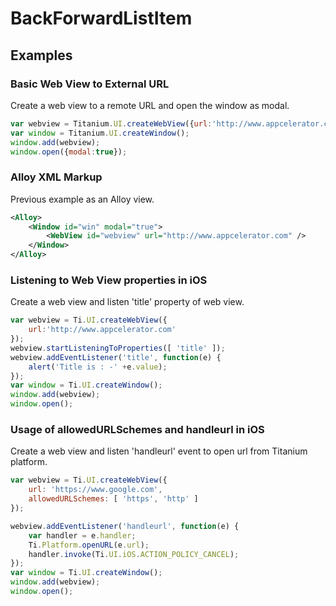 # BackForwardListItem

<TypeHeader/>

## Examples

### Basic Web View to External URL

Create a web view to a remote URL and open the window as modal.

``` js
var webview = Titanium.UI.createWebView({url:'http://www.appcelerator.com'});
var window = Titanium.UI.createWindow();
window.add(webview);
window.open({modal:true});
```


### Alloy XML Markup

Previous example as an Alloy view.

``` xml
<Alloy>
    <Window id="win" modal="true">
        <WebView id="webview" url="http://www.appcelerator.com" />
    </Window>
</Alloy>
```


### Listening to Web View properties in iOS

Create a web view and listen 'title' property of web view.

``` js
var webview = Ti.UI.createWebView({
    url:'http://www.appcelerator.com'
});
webview.startListeningToProperties([ 'title' ]);
webview.addEventListener('title', function(e) {
    alert('Title is : -' +e.value);
});
var window = Ti.UI.createWindow();
window.add(webview);
window.open();
```


### Usage of allowedURLSchemes and handleurl in iOS

Create a web view and listen 'handleurl' event to open url from Titanium platform.

``` js
var webview = Ti.UI.createWebView({
    url: 'https://www.google.com',
    allowedURLSchemes: [ 'https', 'http' ]
});

webview.addEventListener('handleurl', function(e) {
    var handler = e.handler;
    Ti.Platform.openURL(e.url);
    handler.invoke(Ti.UI.iOS.ACTION_POLICY_CANCEL); 
});
var window = Ti.UI.createWindow();
window.add(webview);
window.open();
```


<ApiDocs/>
